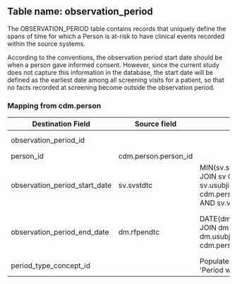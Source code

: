 ## Table name: observation_period

The OBSERVATION_PERIOD table contains records that uniquely define the spans of time for which a Person is at-risk to have clinical events recorded within the source systems.

According to the conventions, the observation period start date should be when a person gave informed consent. However, since the current study does not capture this information in the database, the start date will be defined as the earliest date among all screening visits for a patient, so that no facts recorded at screening become outside the observation period.

### Mapping from cdm.person

| Destination Field | Source field | Logic | Comment field |
| --- | --- | --- | --- |
| observation_period_id |  |  | Auto-increment |
| person_id | cdm.person.person_id |  |  |
| observation_period_start_date | sv.svstdtc | MIN(sv.svstdtc) <br> JOIN sv ON <br>  sv.usubjid = cdm.person.person_source_value <br> AND sv.visit = 'SCREENING' | Take the earliest date among SCREENING visits |
| observation_period_end_date | dm.rfpendtc | DATE(dm.rfpendtc) <br> JOIN dm ON <br> dm.usubjid = cdm.person.person_source_value | Extract date from the last disposition event date/timestamp |
| period_type_concept_id |  | Populate with 44814723 — 'Period while enrolled in study' |  |
